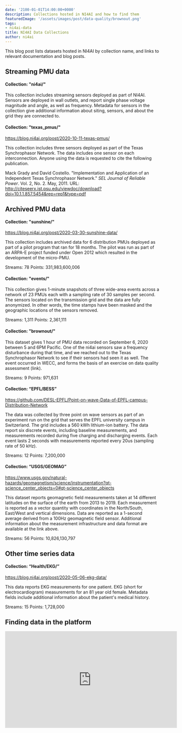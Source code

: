 ```yaml
---
date: '2100-01-01T14:00:00+0000'
description: Collections hosted in NI4AI and how to find them
featuredImage: '/assets/images/post/data-quality/brownout.png'
tags:
- ni4ai-data
title: NI4AI Data Collections
author: ni4ai
---
```


This blog post lists datasets hosted in NI4AI by collection name, and links to relevant documentation and blog posts.

## Streaming PMU data

#### Collection: "ni4ai/"

This collection includes streaming sensors deployed as part of NI4AI. Sensors are deployed in wall outlets, and report single phase voltage magnitude and angle, as well as frequency. Metadata for sensors in the collection give additional information about siting, sensors, and about the grid they are connected to.

#### Collection: "texas_pmus/"
https://blog.ni4ai.org/post/2020-10-11-texas-pmus/

This collection includes three sensors deployed as part of the Texas Synchrophasor Network. The data includes one sensor  on each interconnection. Anyone using the data is requested to cite the following publication.

Mack Grady and David Costello. "Implementation and Application of an Independent Texas Synchrophasor Network." *SEL Journal of Reliable Power*. Vol. 2, No. 2. May, 2011. URL: http://citeseerx.ist.psu.edu/viewdoc/download?doi=10.1.1.857.5454&rep=rep1&type=pdf


## Archived PMU data

#### Collection: "sunshine/"
https://blog.ni4ai.org/post/2020-03-30-sunshine-data/

This collection includes archived data for 6 distribution PMUs deployed as part of a pilot program that ran for 18 months. The pilot was run as part of an ARPA-E project funded under Open 2012 which resulted in the development of the micro-PMU.

Streams: 78
Points: 331,983,600,006

#### Collection: "events/"

This collection gives 1-minute snapshots of three wide-area events across a network of 23 PMUs each with a sampling rate of 30 samples per second. The sensors located on the transmission grid and the data are fully anonymized. In other words, the time stamps have been masked and the geographic locations of the sensors removed.

Streams: 1,311
Points: 2,361,111

#### Collection: "brownout/"
This dataset gives 1 hour of PMU data recorded on September 6, 2020 between 5 and 6PM Pacific. One of the ni4ai sensors saw a frequency disturbance during that time, and we reached out to the Texas Synchrophasor Network to see if their sensors had seen it as well. The event occurred in WECC, and forms the basis of an exercise on data quality assessment (link).

Streams: 9
Points: 971,631

#### Collection: “EPFL/BESS”
https://github.com/DESL-EPFL/Point-on-wave-Data-of-EPFL-campus-Distribution-Network 

The data was collected by three point on wave sensors as part of an experiment run on the grid that serves the EPFL university campus in Switzerland. The grid includes a 560 kWh lithium-ion battery. The data report six discrete events, including baseline measurements, and measurements recorded during five charging and discharging events. Each event lasts 2 seconds with measurements reported every 20us (sampling rate of 50 kHz).

Streams: 12
Points: 7,200,000

#### Collection: “USGS/GEOMAG”
https://www.usgs.gov/natural-hazards/geomagnetism/science/instrumentation?qt-science_center_objects=0#qt-science_center_objects

This dataset reports geomagnetic field measurements taken at 14 different latitudes on the surface of the earth from 2013 to 2019. Each measurement is reported as a vector quantity with coordinates in the North/South, East/West and vertical dimensions. Data are reported as a 1-second average derived from a 100Hz geomagnetic field sensor. Additional information about the measurement infrastructure and data format are available at the link above. 

Streams: 56
Points: 10,826,130,797


## Other time series data
#### Collection: “Health/EKG/”
https://blog.ni4ai.org/post/2020-05-06-ekg-data/ 

This data reports EKG measurements for one patient. EKG (short for electrocardiogram) measurements for an 81 year old female. Metadata fields include additional information about the patient's medical history.

Streams: 15
Points: 1,728,000

## Finding data in the platform
<iframe width="560" height="315" src="https://www.youtube.com/embed/cqnaSlqPuGU" frameborder="0" allow="accelerometer; autoplay; clipboard-write; encrypted-media; gyroscope; picture-in-picture" allowfullscreen></iframe>